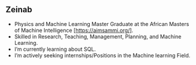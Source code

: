 ## Zeinab

- Physics and Machine Learning Master Graduate at the African Masters of Machine Intelligence [https://aimsammi.org/].
- Skilled in Research, Teaching, Management, Planning, and Machine Learning. 
- I’m currently learning about SQL. 
- I’m actively seeking internships/Positions in the Machine learning Field.

